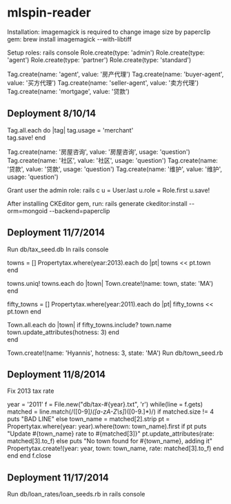 mlspin-reader
=============

Installation:
imagemagick is required to change image size by paperclip gem:
brew install imagemagick --with-libtiff

Setup roles: 
rails console
Role.create(type: 'admin')
Role.create(type: 'agent')
Role.create(type: 'partner')
Role.create(type: 'standard')

Tag.create(name: 'agent', value: '房产代理')
Tag.create(name: 'buyer-agent', value: '买方代理')
Tag.create(name: 'seller-agent', value: '卖方代理')
Tag.create(name: 'mortgage', value: '贷款')

Deployment 8/10/14
---------------
Tag.all.each do |tag|
  tag.usage = 'merchant'  
  tag.save!
end  

Tag.create(name: '房屋咨询', value: '房屋咨询', usage: 'question')
Tag.create(name: '社区', value: '社区', usage: 'question')
Tag.create(name: '贷款', value: '贷款', usage: 'question')
Tag.create(name: '维护', value: '维护', usage: 'question')

Grant user the admin role:
rails c
u = User.last
u.role = Role.first
u.save!

After installing CKEditor gem, run:
rails generate ckeditor:install --orm=mongoid --backend=paperclip

Deployment 11/7/2014
--------------------
Run db/tax_seed.db
In rails console

towns = []
Propertytax.where(year:2013).each do |pt|
  towns << pt.town  
end

towns.uniq!
towns.each do |town|
  Town.create!(name: town, state: 'MA')
end 

fifty_towns = []
Propertytax.where(year:2011).each do |pt|
  fifty_towns << pt.town
end  

Town.all.each do |town|
 if fifty_towns.include? town.name
   town.update_attributes(hotness: 3)
 end  
end  

Town.create!(name: 'Hyannis', hotness: 3, state: 'MA')
Run db/town_seed.rb


Deployment 11/8/2014
--------------------
Fix 2013 tax rate

year = '2011'
f = File.new("db/tax-#{year}.txt", 'r')
while(line = f.gets)
  matched = line.match(/([0-9]*)([a-zA-Z\s]*)([0-9.]*)/)
  if matched.size != 4
    puts "BAD LINE"
  else
    town_name = matched[2].strip
    pt = Propertytax.where(year: year).where(town: town_name).first
    if pt
      puts "Update #{town_name} rate to #{matched[3]}"
      pt.update_attributes(rate: matched[3].to_f)
    else
      puts "No town found for #{town_name}, adding it"
      Propertytax.create!(year: year, town: town_name, rate: matched[3].to_f)
    end
  end
end
f.close

Deployment 11/17/2014
---------------------
Run db/loan_rates/loan_seeds.rb in rails console